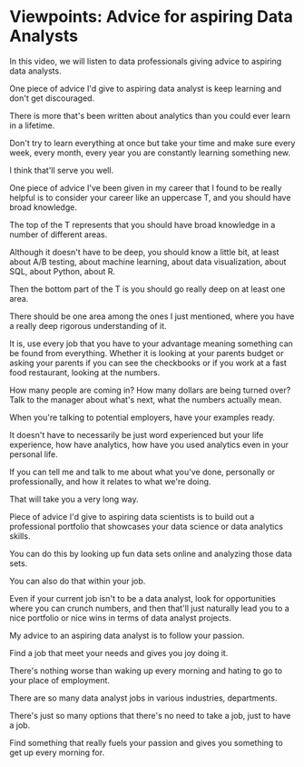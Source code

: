 # Viewpoints: Advice for aspiring Data Analysts

In this video, we will listen to data professionals giving advice to aspiring data analysts. 

One piece of advice I'd give to aspiring data analyst is keep learning and don't get discouraged. 

There is more that's been written about analytics than you could ever learn in a lifetime. 

Don't try to learn everything at once but take your time and make sure every week, every month, every year you are constantly learning something new. 

I think that'll serve you well. 

One piece of advice I've been given in my career that I found to be really helpful is to consider your career like an uppercase T, and you should have broad knowledge. 

The top of the T represents that you should have broad knowledge in a number of different areas. 

Although it doesn't have to be deep, you should know a little bit, at least about A/B testing, about machine learning, about data visualization, about SQL, about Python, about R. 

Then the bottom part of the T is you should go really deep on at least one area. 

There should be one area among the ones I just mentioned, where you have a really deep rigorous understanding of it. 

It is, use every job that you have to your advantage meaning something can be found from everything. Whether it is looking at your parents budget or asking your parents if you can see the checkbooks or if you work at a fast food restaurant, looking at the numbers. 

How many people are coming in? How many dollars are being turned over? Talk to the manager about what's next, what the numbers actually mean. 

When you're talking to potential employers, have your examples ready. 

It doesn't have to necessarily be just word experienced but your life experience, how have analytics, how have you used analytics even in your personal life. 

If you can tell me and talk to me about what you've done, personally or professionally, and how it relates to what we're doing. 

That will take you a very long way. 

Piece of advice I'd give to aspiring data scientists is to build out a professional portfolio that showcases your data science or data analytics skills. 

You can do this by looking up fun data sets online and analyzing those data sets. 

You can also do that within your job. 

Even if your current job isn't to be a data analyst, look for opportunities where you can crunch numbers, and then that'll just naturally lead you to a nice portfolio or nice wins in terms of data analyst projects. 

My advice to an aspiring data analyst is to follow your passion. 

Find a job that meet your needs and gives you joy doing it. 

There's nothing worse than waking up every morning and hating to go to your place of employment. 

There are so many data analyst jobs in various industries, departments. 

There's just so many options that there's no need to take a job, just to have a job. 

Find something that really fuels your passion and gives you something to get up every morning for.